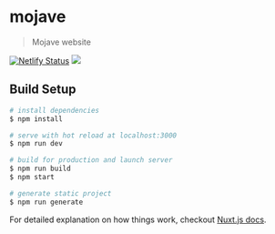 # mojave

> Mojave website

[![Netlify Status](https://api.netlify.com/api/v1/badges/f3bd04c6-a300-4acf-ab46-118d7c2f33cf/deploy-status)](https://app.netlify.com/sites/mojave/deploys)
<img src="https://circleci.com/gh/mojave-interactive/mojave-website/tree/master.svg?style=svg&circle-token=ee7a64164864671212536fdb8f6196aa8e13dda5">

## Build Setup

``` bash
# install dependencies
$ npm install

# serve with hot reload at localhost:3000
$ npm run dev

# build for production and launch server
$ npm run build
$ npm start

# generate static project
$ npm run generate
```

For detailed explanation on how things work, checkout [Nuxt.js docs](https://nuxtjs.org).
